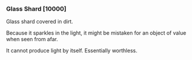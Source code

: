 ### Glass Shard [10000]

Glass shard covered in dirt.

Because it sparkles in the light, it might be mistaken for an object of value when seen from afar.

It cannot produce light by itself. Essentially worthless.
